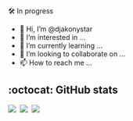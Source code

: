 🛠 In progress

- 👋 Hi, I’m @djakonystar
- 👀 I’m interested in ...
- 🌱 I’m currently learning ...
- 💞️ I’m looking to collaborate on ...
- 📫 How to reach me ...

<!---
djakonystar/djakonystar is a ✨ special ✨ repository because its `README.md` (this file) appears on your GitHub profile.
You can click the Preview link to take a look at your changes.
--->

## :octocat: GitHub stats

<img src="https://github-readme-stats.vercel.app/api?username=djakonystar&count_private=true&show_icons=true&theme=tokyonight" />&nbsp;
<img src="https://github-readme-streak-stats.herokuapp.com/?user=djakonystar&theme=tokyonight" />&nbsp;
<img src="https://github-readme-stats.vercel.app/api/top-langs/?username=djakonystar&layout=compact&theme=tokyonight&langs_count=10&hide=html,purebasic,scss,css" />
